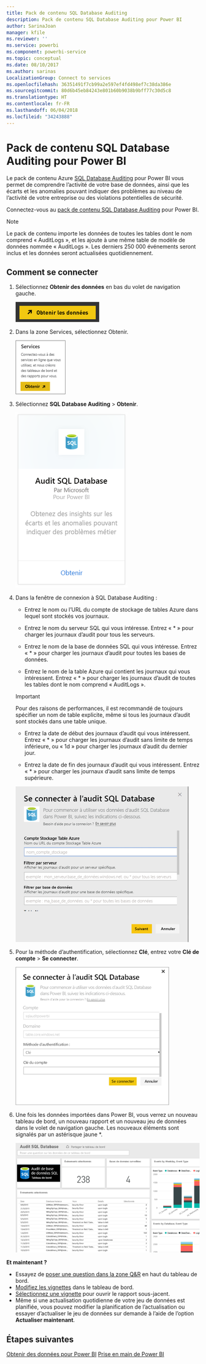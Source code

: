 ```yaml
---
title: Pack de contenu SQL Database Auditing
description: Pack de contenu SQL Database Auditing pour Power BI
author: SarinaJoan
manager: kfile
ms.reviewer: ''
ms.service: powerbi
ms.component: powerbi-service
ms.topic: conceptual
ms.date: 08/10/2017
ms.author: sarinas
LocalizationGroup: Connect to services
ms.openlocfilehash: 36351491f7cb99a2e597ef4fd498ef7c38da386e
ms.sourcegitcommit: 80d6b45eb84243e801b60b9038b9bff77c30d5c8
ms.translationtype: HT
ms.contentlocale: fr-FR
ms.lasthandoff: 06/04/2018
ms.locfileid: "34243888"
---
```

# <a name="sql-database-auditing-content-pack-for-power-bi"></a>Pack de contenu SQL Database Auditing pour Power BI
Le pack de contenu Azure [SQL Database Auditing](http://azure.microsoft.com/documentation/articles/sql-database-auditing-get-started/) pour Power BI vous permet de comprendre l’activité de votre base de données, ainsi que les écarts et les anomalies pouvant indiquer des problèmes au niveau de l’activité de votre entreprise ou des violations potentielles de sécurité. 

Connectez-vous au [pack de contenu SQL Database Auditing](https://app.powerbi.com/getdata/services/sql-db-auditing) pour Power BI.

>[!NOTE]
>Le pack de contenu importe les données de toutes les tables dont le nom comprend « AuditLogs », et les ajoute à une même table de modèle de données nommée « AuditLogs ». Les derniers 250 000 événements seront inclus et les données seront actualisées quotidiennement.

## <a name="how-to-connect"></a>Comment se connecter
1. Sélectionnez **Obtenir des données** en bas du volet de navigation gauche.
   
   ![](media/service-connect-to-azure-sql-database-auditing/pbi_getdata.png) 
2. Dans la zone Services, sélectionnez Obtenir.
   
   ![](media/service-connect-to-azure-sql-database-auditing/pbi_getservices.png) 
3. Sélectionnez **SQL Database Auditing** \> **Obtenir**.
   
   ![](media/service-connect-to-azure-sql-database-auditing/sqldbaudit.png)
4. Dans la fenêtre de connexion à SQL Database Auditing :
   
   - Entrez le nom ou l’URL du compte de stockage de tables Azure dans lequel sont stockés vos journaux.
   
   - Entrez le nom du serveur SQL qui vous intéresse. Entrez « \* » pour charger les journaux d’audit pour tous les serveurs.
   
   - Entrez le nom de la base de données SQL qui vous intéresse. Entrez « \* » pour charger les journaux d’audit pour toutes les bases de données.
   
   - Entrez le nom de la table Azure qui contient les journaux qui vous intéressent. Entrez « \* » pour charger les journaux d’audit de toutes les tables dont le nom comprend « AuditLogs ».
   
   >[!IMPORTANT]
   >Pour des raisons de performances, il est recommandé de toujours spécifier un nom de table explicite, même si tous les journaux d’audit sont stockés dans une table unique.
   
   - Entrez la date de début des journaux d’audit qui vous intéressent. Entrez « \* » pour charger les journaux d’audit sans limite de temps inférieure, ou « 1d » pour charger les journaux d’audit du dernier jour.
   
   - Entrez la date de fin des journaux d’audit qui vous intéressent. Entrez « \* » pour charger les journaux d’audit sans limite de temps supérieure.
   
   ![](media/service-connect-to-azure-sql-database-auditing/dbauditing_param.png)
5. Pour la méthode d’authentification, sélectionnez **Clé**, entrez votre **Clé de compte** \> **Se connecter**.
   
   ![](media/service-connect-to-azure-sql-database-auditing/pbi_sqlauditing3.png)
6. Une fois les données importées dans Power BI, vous verrez un nouveau tableau de bord, un nouveau rapport et un nouveau jeu de données dans le volet de navigation gauche. Les nouveaux éléments sont signalés par un astérisque jaune \*.
   
   ![](media/service-connect-to-azure-sql-database-auditing/pbi_sqldbauditingnewdash.png)

**Et maintenant ?**

* Essayez de [poser une question dans la zone Q&R](power-bi-q-and-a.md) en haut du tableau de bord.
* [Modifiez les vignettes](service-dashboard-edit-tile.md) dans le tableau de bord.
* [Sélectionnez une vignette](service-dashboard-tiles.md) pour ouvrir le rapport sous-jacent.
* Même si une actualisation quotidienne de votre jeu de données est planifiée, vous pouvez modifier la planification de l’actualisation ou essayer d’actualiser le jeu de données sur demande à l’aide de l’option **Actualiser maintenant**.

## <a name="next-steps"></a>Étapes suivantes
[Obtenir des données pour Power BI](service-get-data.md)
[Prise en main de Power BI](service-get-started.md)
